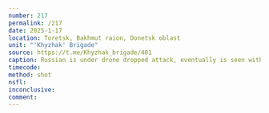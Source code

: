 ```yaml
---
number: 217
permalink: /217
date: 2025-1-17
location: Toretsk, Bakhmut raion, Donetsk oblast
unit: "'Khyzhak' Brigade"
source: https://t.me/Khyzhak_brigade/401
caption: Russian is under drone dropped attack, eventually is seen without helmet grabbing his AK and shooting himself
timecode: 
method: shot
nsfl: 
inconclusive: 
comment: 
---
```

<script async src="https://telegram.org/js/telegram-widget.js?22" data-telegram-post="Khyzhak_brigade/401" data-width="100%" data-userpic="false"></script>